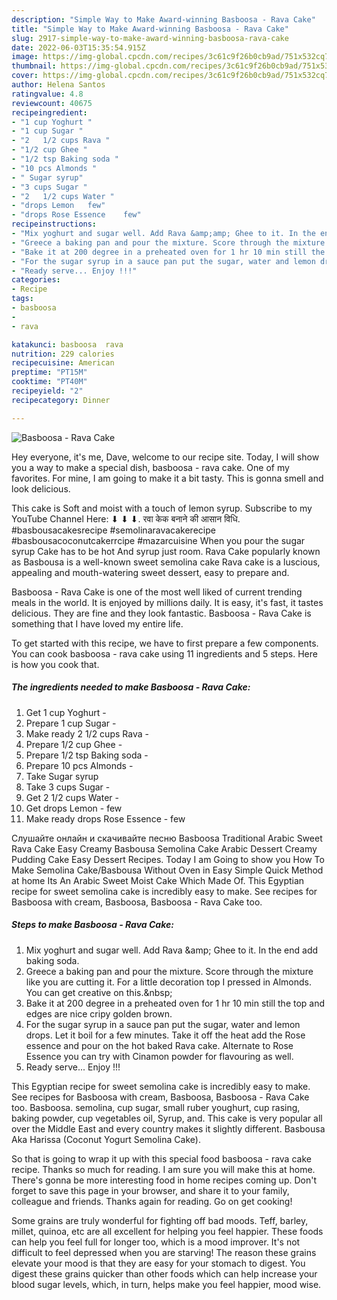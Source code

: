 ```yaml
---
description: "Simple Way to Make Award-winning Basboosa - Rava Cake"
title: "Simple Way to Make Award-winning Basboosa - Rava Cake"
slug: 2917-simple-way-to-make-award-winning-basboosa-rava-cake
date: 2022-06-03T15:35:54.915Z
image: https://img-global.cpcdn.com/recipes/3c61c9f26b0cb9ad/751x532cq70/basboosa-rava-cake-recipe-main-photo.jpg
thumbnail: https://img-global.cpcdn.com/recipes/3c61c9f26b0cb9ad/751x532cq70/basboosa-rava-cake-recipe-main-photo.jpg
cover: https://img-global.cpcdn.com/recipes/3c61c9f26b0cb9ad/751x532cq70/basboosa-rava-cake-recipe-main-photo.jpg
author: Helena Santos
ratingvalue: 4.8
reviewcount: 40675
recipeingredient:
- "1 cup Yoghurt "
- "1 cup Sugar "
- "2   1/2 cups Rava "
- "1/2 cup Ghee "
- "1/2 tsp Baking soda "
- "10 pcs Almonds "
- " Sugar syrup"
- "3 cups Sugar "
- "2   1/2 cups Water "
- "drops Lemon   few"
- "drops Rose Essence    few"
recipeinstructions:
- "Mix yoghurt and sugar well. Add Rava &amp;amp; Ghee to it. In the end add baking soda."
- "Greece a baking pan and pour the mixture. Score through the mixture like you are cutting it. For a little decoration top I pressed in Almonds. You can get creative on this.&amp;nbsp;"
- "Bake it at 200 degree in a preheated oven for 1 hr 10 min still the top and edges are nice cripy golden brown."
- "For the sugar syrup in a sauce pan put the sugar, water and lemon drops. Let it boil for a few minutes. Take it off the heat add the Rose essence and pour on the hot baked Rava cake. Alternate to Rose Essence you can try with Cinamon powder for flavouring as well."
- "Ready serve... Enjoy !!!"
categories:
- Recipe
tags:
- basboosa
- 
- rava

katakunci: basboosa  rava 
nutrition: 229 calories
recipecuisine: American
preptime: "PT15M"
cooktime: "PT40M"
recipeyield: "2"
recipecategory: Dinner

---
```



![Basboosa - Rava Cake](https://img-global.cpcdn.com/recipes/3c61c9f26b0cb9ad/751x532cq70/basboosa-rava-cake-recipe-main-photo.jpg)

Hey everyone, it's me, Dave, welcome to our recipe site. Today, I will show you a way to make a special dish, basboosa - rava cake. One of my favorites. For mine, I am going to make it a bit tasty. This is gonna smell and look delicious.

This cake is Soft and moist with a touch of lemon syrup. Subscribe to my YouTube Channel Here: ⬇ ⬇ ⬇. रवा केक बनाने की आसान विधि. #basbousacakesrecipe #semolinaravacakerecipe #basbousacoconutcakerrcipe #mazarcuisine When you pour the sugar syrup Cake has to be hot And syrup just room. Rava Cake popularly known as Basbousa is a well-known sweet semolina cake Rava cake is a luscious, appealing and mouth-watering sweet dessert, easy to prepare and.

Basboosa - Rava Cake is one of the most well liked of current trending meals in the world. It is enjoyed by millions daily. It is easy, it's fast, it tastes delicious. They are fine and they look fantastic. Basboosa - Rava Cake is something that I have loved my entire life.


To get started with this recipe, we have to first prepare a few components. You can cook basboosa - rava cake using 11 ingredients and 5 steps. Here is how you cook that.

<!--inarticleads1-->

##### The ingredients needed to make Basboosa - Rava Cake:

1. Get 1 cup Yoghurt -
1. Prepare 1 cup Sugar -
1. Make ready 2   1/2 cups Rava -
1. Prepare 1/2 cup Ghee -
1. Prepare 1/2 tsp Baking soda -
1. Prepare 10 pcs Almonds -
1. Take  Sugar syrup
1. Take 3 cups Sugar -
1. Get 2   1/2 cups Water -
1. Get drops Lemon -  few
1. Make ready drops Rose Essence  -  few


Cлушайте онлайн и cкачивайте песню Basboosa Traditional Arabic Sweet Rava Cake Easy Creamy Basbousa Semolina Cake Arabic Dessert Creamy Pudding Cake Easy Dessert Recipes. Today I am Going to show you How To Make Semolina Cake/Basbousa Without Oven in Easy Simple Quick Method at home Its An Arabic Sweet Moist Cake Which Made Of. This Egyptian recipe for sweet semolina cake is incredibly easy to make. See recipes for Basboosa with cream, Basboosa, Basboosa - Rava Cake too. 

<!--inarticleads2-->

##### Steps to make Basboosa - Rava Cake:

1. Mix yoghurt and sugar well. Add Rava &amp;amp; Ghee to it. In the end add baking soda.
1. Greece a baking pan and pour the mixture. Score through the mixture like you are cutting it. For a little decoration top I pressed in Almonds. You can get creative on this.&amp;nbsp;
1. Bake it at 200 degree in a preheated oven for 1 hr 10 min still the top and edges are nice cripy golden brown.
1. For the sugar syrup in a sauce pan put the sugar, water and lemon drops. Let it boil for a few minutes. Take it off the heat add the Rose essence and pour on the hot baked Rava cake. Alternate to Rose Essence you can try with Cinamon powder for flavouring as well.
1. Ready serve... Enjoy !!!


This Egyptian recipe for sweet semolina cake is incredibly easy to make. See recipes for Basboosa with cream, Basboosa, Basboosa - Rava Cake too. Basboosa. semolina, cup sugar, small ruber youghurt, cup rasing, baking powder, cup vegetables oil, Syrup, and. This cake is very popular all over the Middle East and every country makes it slightly different. Basbousa Aka Harissa (Coconut Yogurt Semolina Cake). 

So that is going to wrap it up with this special food basboosa - rava cake recipe. Thanks so much for reading. I am sure you will make this at home. There's gonna be more interesting food in home recipes coming up. Don't forget to save this page in your browser, and share it to your family, colleague and friends. Thanks again for reading. Go on get cooking!

Some grains are truly wonderful for fighting off bad moods. Teff, barley, millet, quinoa, etc are all excellent for helping you feel happier. These foods can help you feel full for longer too, which is a mood improver. It's not difficult to feel depressed when you are starving! The reason these grains elevate your mood is that they are easy for your stomach to digest. You digest these grains quicker than other foods which can help increase your blood sugar levels, which, in turn, helps make you feel happier, mood wise.
